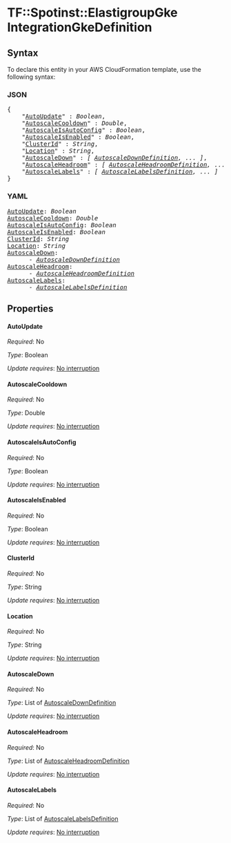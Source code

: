 # TF::Spotinst::ElastigroupGke IntegrationGkeDefinition

## Syntax

To declare this entity in your AWS CloudFormation template, use the following syntax:

### JSON

<pre>
{
    "<a href="#autoupdate" title="AutoUpdate">AutoUpdate</a>" : <i>Boolean</i>,
    "<a href="#autoscalecooldown" title="AutoscaleCooldown">AutoscaleCooldown</a>" : <i>Double</i>,
    "<a href="#autoscaleisautoconfig" title="AutoscaleIsAutoConfig">AutoscaleIsAutoConfig</a>" : <i>Boolean</i>,
    "<a href="#autoscaleisenabled" title="AutoscaleIsEnabled">AutoscaleIsEnabled</a>" : <i>Boolean</i>,
    "<a href="#clusterid" title="ClusterId">ClusterId</a>" : <i>String</i>,
    "<a href="#location" title="Location">Location</a>" : <i>String</i>,
    "<a href="#autoscaledown" title="AutoscaleDown">AutoscaleDown</a>" : <i>[ <a href="autoscaledowndefinition.md">AutoscaleDownDefinition</a>, ... ]</i>,
    "<a href="#autoscaleheadroom" title="AutoscaleHeadroom">AutoscaleHeadroom</a>" : <i>[ <a href="autoscaleheadroomdefinition.md">AutoscaleHeadroomDefinition</a>, ... ]</i>,
    "<a href="#autoscalelabels" title="AutoscaleLabels">AutoscaleLabels</a>" : <i>[ <a href="autoscalelabelsdefinition.md">AutoscaleLabelsDefinition</a>, ... ]</i>
}
</pre>

### YAML

<pre>
<a href="#autoupdate" title="AutoUpdate">AutoUpdate</a>: <i>Boolean</i>
<a href="#autoscalecooldown" title="AutoscaleCooldown">AutoscaleCooldown</a>: <i>Double</i>
<a href="#autoscaleisautoconfig" title="AutoscaleIsAutoConfig">AutoscaleIsAutoConfig</a>: <i>Boolean</i>
<a href="#autoscaleisenabled" title="AutoscaleIsEnabled">AutoscaleIsEnabled</a>: <i>Boolean</i>
<a href="#clusterid" title="ClusterId">ClusterId</a>: <i>String</i>
<a href="#location" title="Location">Location</a>: <i>String</i>
<a href="#autoscaledown" title="AutoscaleDown">AutoscaleDown</a>: <i>
      - <a href="autoscaledowndefinition.md">AutoscaleDownDefinition</a></i>
<a href="#autoscaleheadroom" title="AutoscaleHeadroom">AutoscaleHeadroom</a>: <i>
      - <a href="autoscaleheadroomdefinition.md">AutoscaleHeadroomDefinition</a></i>
<a href="#autoscalelabels" title="AutoscaleLabels">AutoscaleLabels</a>: <i>
      - <a href="autoscalelabelsdefinition.md">AutoscaleLabelsDefinition</a></i>
</pre>

## Properties

#### AutoUpdate

_Required_: No

_Type_: Boolean

_Update requires_: [No interruption](https://docs.aws.amazon.com/AWSCloudFormation/latest/UserGuide/using-cfn-updating-stacks-update-behaviors.html#update-no-interrupt)

#### AutoscaleCooldown

_Required_: No

_Type_: Double

_Update requires_: [No interruption](https://docs.aws.amazon.com/AWSCloudFormation/latest/UserGuide/using-cfn-updating-stacks-update-behaviors.html#update-no-interrupt)

#### AutoscaleIsAutoConfig

_Required_: No

_Type_: Boolean

_Update requires_: [No interruption](https://docs.aws.amazon.com/AWSCloudFormation/latest/UserGuide/using-cfn-updating-stacks-update-behaviors.html#update-no-interrupt)

#### AutoscaleIsEnabled

_Required_: No

_Type_: Boolean

_Update requires_: [No interruption](https://docs.aws.amazon.com/AWSCloudFormation/latest/UserGuide/using-cfn-updating-stacks-update-behaviors.html#update-no-interrupt)

#### ClusterId

_Required_: No

_Type_: String

_Update requires_: [No interruption](https://docs.aws.amazon.com/AWSCloudFormation/latest/UserGuide/using-cfn-updating-stacks-update-behaviors.html#update-no-interrupt)

#### Location

_Required_: No

_Type_: String

_Update requires_: [No interruption](https://docs.aws.amazon.com/AWSCloudFormation/latest/UserGuide/using-cfn-updating-stacks-update-behaviors.html#update-no-interrupt)

#### AutoscaleDown

_Required_: No

_Type_: List of <a href="autoscaledowndefinition.md">AutoscaleDownDefinition</a>

_Update requires_: [No interruption](https://docs.aws.amazon.com/AWSCloudFormation/latest/UserGuide/using-cfn-updating-stacks-update-behaviors.html#update-no-interrupt)

#### AutoscaleHeadroom

_Required_: No

_Type_: List of <a href="autoscaleheadroomdefinition.md">AutoscaleHeadroomDefinition</a>

_Update requires_: [No interruption](https://docs.aws.amazon.com/AWSCloudFormation/latest/UserGuide/using-cfn-updating-stacks-update-behaviors.html#update-no-interrupt)

#### AutoscaleLabels

_Required_: No

_Type_: List of <a href="autoscalelabelsdefinition.md">AutoscaleLabelsDefinition</a>

_Update requires_: [No interruption](https://docs.aws.amazon.com/AWSCloudFormation/latest/UserGuide/using-cfn-updating-stacks-update-behaviors.html#update-no-interrupt)

